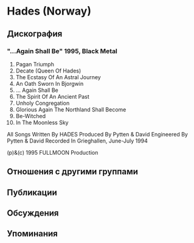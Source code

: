 # Hades (Norway)



## Дискография

### "...Again Shall Be" 1995, Black Metal

1. Pagan Triumph
2. Decate (Queen Of Hades)
3. The Ecstasy Of An Astral Journey
4. An Oath Sworn In Bjorgwin
5. ... Again Shall Be
6. The Spirit Of An Ancient Past
7. Unholy Congregation
8. Glorious Again The Northland Shall Become
9. Be-Witched
10. In The Moonless Sky

All Songs Written By HADES
Produced By Pytten & David
Engineered By Pytten & David
Recorded In Grieghallen, June-July 1994

(p)&(c) 1995 FULLMOON Production


## Отношения с другими группами


## Публикации


## Обсуждения


## Упоминания

